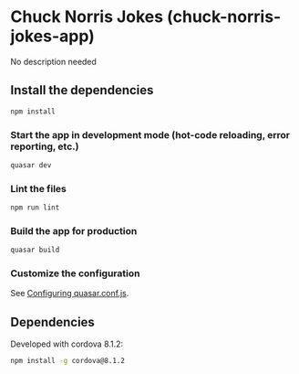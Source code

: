 # Chuck Norris Jokes (chuck-norris-jokes-app)

No description needed

## Install the dependencies
```bash
npm install
```

### Start the app in development mode (hot-code reloading, error reporting, etc.)
```bash
quasar dev
```

### Lint the files
```bash
npm run lint
```

### Build the app for production
```bash
quasar build
```

### Customize the configuration
See [Configuring quasar.conf.js](https://quasar.dev/quasar-cli/quasar-conf-js).

## Dependencies
Developed with cordova 8.1.2:
```bash
npm install -g cordova@8.1.2
```